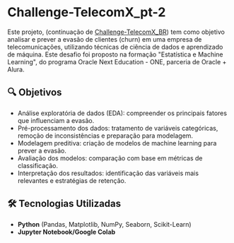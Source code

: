# Challenge-TelecomX_pt-2

Este projeto, (continuação de [Challenge-TelecomX_BR]([https://github.com/usuario/repositorio](https://github.com/sxmirv/Challenge-TelecomX_BR))) tem como objetivo analisar e prever a evasão de clientes (churn) em uma empresa de telecomunicações, utilizando técnicas de ciência de dados e aprendizado de máquina. Este desafio foi proposto na formação "Estatística e Machine Learning", do programa Oracle Next Education - ONE, parceria de Oracle + Alura.

## 🔍 Objetivos

- Análise exploratória de dados (EDA): compreender os principais fatores que influenciam a evasão.
- Pré-processamento dos dados: tratamento de variáveis categóricas, remoção de inconsistências e preparação para modelagem.
- Modelagem preditiva: criação de modelos de machine learning para prever a evasão.
- Avaliação dos modelos: comparação com base em métricas de classificação.
- Interpretação dos resultados: identificação das variáveis mais relevantes e estratégias de retenção.

## 🛠️ Tecnologias Utilizadas

- **Python** (Pandas, Matplotlib, NumPy, Seaborn, Scikit-Learn)
- **Jupyter Notebook/Google Colab**
